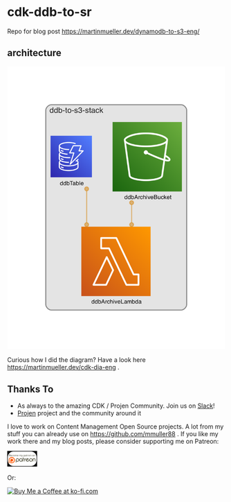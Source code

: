 # cdk-ddb-to-sr

Repo for blog post https://martinmueller.dev/dynamodb-to-s3-eng/

## architecture

![all.png](diagrams/all.png)

Curious how I did the diagram? Have a look here https://martinmueller.dev/cdk-dia-eng .

## Thanks To

- As always to the amazing CDK / Projen Community. Join us on [Slack](https://cdk-dev.slack.com)!
- [Projen](https://github.com/projen/projen) project and the community around it

I love to work on Content Management Open Source projects. A lot from my stuff you can already use on https://github.com/mmuller88 . If you like my work there and my blog posts, please consider supporting me on Patreon:

<a href='https://patreon.com/bePatron?u=29010217' target='_blank'><img height='36' style='border:0px;height:36px;' src='https://raw.githubusercontent.com/mmuller88/mmuller88/main/patreon.png' border='0' alt='Become a Patreon!' /></a>

Or:

<a href='https://ko-fi.com/T6T1BR59W' target='_blank'><img height='36' style='border:0px;height:36px;' src='https://cdn.ko-fi.com/cdn/kofi2.png?v=3' border='0' alt='Buy Me a Coffee at ko-fi.com' /></a>
